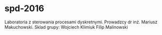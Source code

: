 # spd-2016
Laboratoria z sterowania procesami dyskretnymi.
Prowadzcy dr inż. Mariusz Makuchowski.
Sklad grupy:
Wojciech Klimiuk
Filip Malinowski
